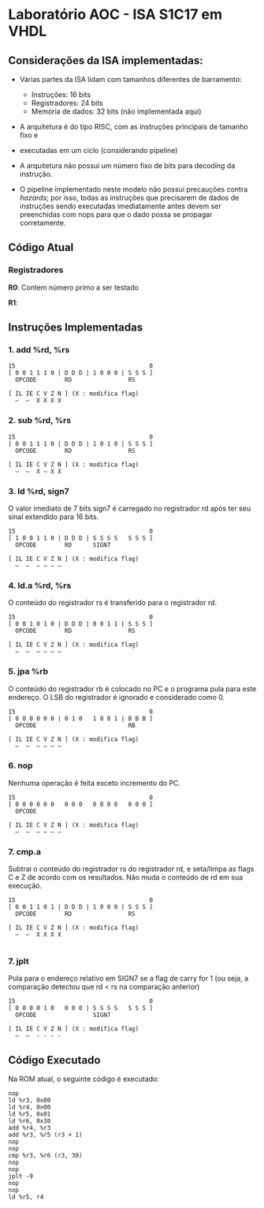 
# Laboratório AOC - ISA S1C17 em VHDL

## Considerações da ISA implementadas:

* Várias partes da ISA lidam com tamanhos diferentes de barramento:
  
  * Instruções: 16 bits
  * Registradores: 24 bits
  * Memória de dados: 32 bits (não implementada aqui)

* A arquitetura é do tipo RISC, com as instruções principais de tamanho fixo e
* executadas em um ciclo (considerando pipeline)

* A arquitetura não possui um número fixo de bits para decoding da instrução.

* O pipeline implementado neste modelo não possui precauções contra _hazards_; 
por isso, todas as instruções que precisarem de dados de instruções sendo executadas imediatamente antes devem ser preenchidas com nops para que o dado 
possa se propagar corretamente.

## Código Atual

### Registradores

**R0**: Contem número primo a ser testado

**R1**: 



## Instruções Implementadas

### 1. add %rd, %rs

```
15                                      0
[ 0 0 1 1 1 0 | D D D | 1 0 0 0 | S S S ]  
  OPCODE        RD                RS

[ IL IE C V Z N ] (X : modifica flag)
  –  –  X X X X
```

### 2. sub %rd, %rs

```
15                                      0
[ 0 0 1 1 1 0 | D D D | 1 0 1 0 | S S S ]  
  OPCODE        RD                RS

[ IL IE C V Z N ] (X : modifica flag)
  –  –  X – X X
```

### 3. ld %rd, sign7
O valor imediato de 7 bits sign7 é carregado no registrador rd após ter seu
sinal extendido para 16 bits.
```
15                                      0
[ 1 0 0 1 1 0 | D D D | S S S S   S S S ]  
  OPCODE        RD      SIGN7

[ IL IE C V Z N ] (X : modifica flag)
  –  –  – – – –
```

### 4. ld.a %rd, %rs
O conteúdo do registrador rs é transferido para o registrador rd.
```
15                                      0
[ 0 0 1 0 1 0 | D D D | 0 0 1 1 | S S S ]  
  OPCODE        RD                RS

[ IL IE C V Z N ] (X : modifica flag)
  –  –  – – – –
```

### 5. jpa %rb
O conteúdo do registrador rb é colocado no PC e o programa pula para este
endereço. O LSB do registrador é ignorado e considerado como 0.
```
15                                      0
[ 0 0 0 0 0 0 | 0 1 0   1 0 0 1 | B B B ]  
  OPCODE                          RB

[ IL IE C V Z N ] (X : modifica flag)
  –  –  – – – –
```

### 6. nop
Nenhuma operação é feita exceto incremento do PC.
```
15                                      0
[ 0 0 0 0 0 0   0 0 0   0 0 0 0   0 0 0 ]  
  OPCODE                          

[ IL IE C V Z N ] (X : modifica flag)
  –  –  – – – –
```

### 7. cmp.a
Subtrai o conteúdo do registrador rs do registrador rd, e seta/limpa as flags C e Z de acordo com os resultados. Não muda o conteúdo de rd em sua execução.
```
15                                      0
[ 0 0 1 1 0 1 | D D D | 1 0 0 0 | S S S ]  
  OPCODE        RD                RS  

[ IL IE C V Z N ] (X : modifica flag)
  –  –  X X X X
  
```

### 7. jplt
Pula para o endereço relativo em SIGN7 se 
a flag de carry for 1 (ou seja, a comparação
detectou que rd < rs na comparação anterior)

```
15                                      0
[ 0 0 0 0 1 0   0 0 0 | S S S S   S S S ]  
  OPCODE                SIGN7

[ IL IE C V Z N ] (X : modifica flag)
  –  –  - - - -
```

## Código Executado

Na ROM atual, o seguinte código é executado:
```
nop
ld %r3, 0x00
ld %r4, 0x00
ld %r5, 0x01
ld %r6, 0x30
add %r4, %r3
add %r3, %r5 (r3 + 1)
nop
nop
cmp %r3, %r6 (r3, 30)
nop
nop
jplt -9
nop
nop
ld %r5, r4
```